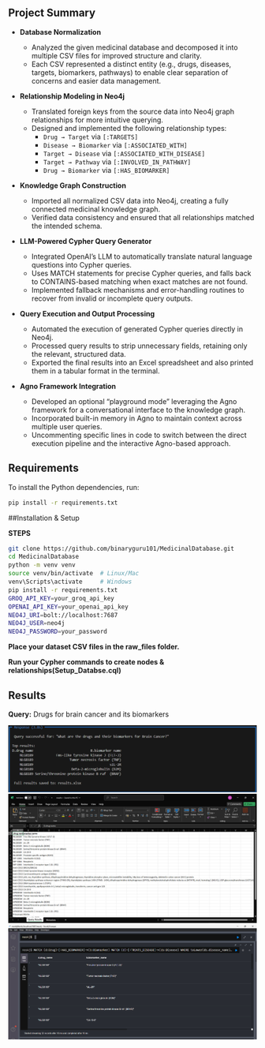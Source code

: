 ## Project Summary

- **Database Normalization**  
  - Analyzed the given medicinal database and decomposed it into multiple CSV files for improved structure and clarity.  
  - Each CSV represented a distinct entity (e.g., drugs, diseases, targets, biomarkers, pathways) to enable clear separation of concerns and easier data management.    

- **Relationship Modeling in Neo4j**  
  - Translated foreign keys from the source data into Neo4j graph relationships for more intuitive querying.  
  - Designed and implemented the following relationship types:  
    - `Drug → Target` via `[:TARGETS]`  
    - `Disease → Biomarker` via `[:ASSOCIATED_WITH]`  
    - `Target → Disease` via `[:ASSOCIATED_WITH_DISEASE]`  
    - `Target → Pathway` via `[:INVOLVED_IN_PATHWAY]`  
    - `Drug → Biomarker` via `[:HAS_BIOMARKER]`  
  
- **Knowledge Graph Construction**  
  - Imported all normalized CSV data into Neo4j, creating a fully connected medicinal knowledge graph.  
  - Verified data consistency and ensured that all relationships matched the intended schema.
     

- **LLM-Powered Cypher Query Generator**  
  - Integrated OpenAI’s LLM to automatically translate natural language questions into Cypher queries.  
  - Uses MATCH statements for precise Cypher queries, and falls back to CONTAINS-based matching when exact matches are not found.
  - Implemented fallback mechanisms and error-handling routines to recover from invalid or incomplete query outputs.  

- **Query Execution and Output Processing**  
  - Automated the execution of generated Cypher queries directly in Neo4j.  
  - Processed query results to strip unnecessary fields, retaining only the relevant, structured data.  
  - Exported the final results into an Excel spreadsheet and also printed them in a  tabular format in the terminal.  

- **Agno Framework Integration**  
  - Developed an optional “playground mode” leveraging the Agno framework for a conversational interface to the knowledge graph.  
  - Incorporated built-in memory in Agno to maintain context across multiple user queries.  
  - Uncommenting specific lines in code to switch between the direct execution pipeline and the interactive Agno-based approach.  




## Requirements

To install the Python dependencies, run:

```bash
pip install -r requirements.txt
```

##Installation & Setup

 **STEPS**
   ```bash
   git clone https://github.com/binaryguru101/MedicinalDatabase.git
   cd MedicinalDatabase
   python -m venv venv
   source venv/bin/activate  # Linux/Mac
   venv\Scripts\activate     # Windows
   pip install -r requirements.txt
   GROQ_API_KEY=your_groq_api_key
   OPENAI_API_KEY=your_openai_api_key
   NEO4J_URI=bolt://localhost:7687
   NEO4J_USER=neo4j
   NEO4J_PASSWORD=your_password

  ```
  **Place your dataset CSV files in the raw_files folder.**

  **Run your Cypher commands to create nodes & relationships(Setup_Databse.cql)**
## Results

**Query:** Drugs for brain cancer and its biomarkers  

![Query Output](results/Drugs%20for%20brain%20cancer%20and%20it's%20biomarkers/Screenshot%202025-08-13%20213222.png)  
![Results Output](results/Drugs%20for%20brain%20cancer%20and%20it's%20biomarkers/Screenshot%202025-08-13%20213242.png)  
![Neo4J Visualization](results/Drugs%20for%20brain%20cancer%20and%20it's%20biomarkers/Screenshot%202025-08-13%20213307.png)


  


